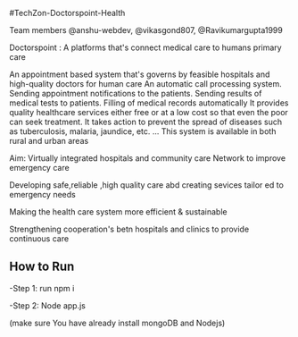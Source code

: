#TechZon-Doctorspoint-Health

Team members
@anshu-webdev, @vikasgond807, @Ravikumargupta1999

Doctorspoint : 
A platforms that's connect medical care to humans primary care 

An appointment based system that's governs by feasible hospitals and high-quality doctors for human care 
An automatic call processing system. Sending appointment notifications to the patients. Sending results of medical tests to patients. Filling of medical records automatically
It provides quality healthcare services either free or at a low cost so that even the poor can seek treatment.
It takes action to prevent the spread of diseases such as tuberculosis, malaria, jaundice, etc. ... 
This system is available in both rural and urban areas


Aim: 
Virtually integrated hospitals and community care 
Network to improve emergency care 

Developing safe,reliable ,high quality care abd creating sevices tailor ed to emergency needs 

Making the health care system more efficient & sustainable

Strengthening cooperation's betn hospitals and clinics to provide continuous care

## How to Run
-Step 1: run npm i

-Step 2: Node app.js

(make sure You have already install mongoDB and Nodejs)
